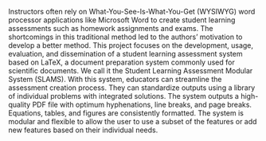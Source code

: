 Instructors often rely on What-You-See-Is-What-You-Get (WYSIWYG) word processor applications like Microsoft Word to create student learning assessments such as homework assignments and exams. The shortcomings in this traditional method led to the authors’ motivation to develop a better method. This project focuses on the development, usage, evaluation, and dissemination of a student learning assessment system based on LaTeX, a document preparation system commonly used for scientific documents. We call it the Student Learning Assessment Modular System (SLAMS). With this system, educators can streamline the assessment creation process. They can standardize outputs using a library of individual problems with integrated solutions. The system outputs a high-quality PDF file with optimum hyphenations, line breaks, and page breaks. Equations, tables, and figures are consistently formatted. The system is modular and flexible to allow the user to use a subset of the features or add new features based on their individual needs.
